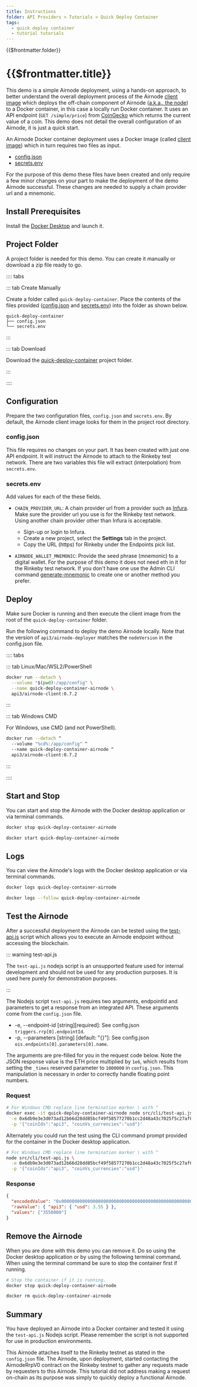 ```yaml
---
title: Instructions
folder: API Providers > Tutorials > Quick Deploy Container
tags:
  - quick deploy container
  - tutorial tutorials
---
```


<TitleSpan>{{$frontmatter.folder}}</TitleSpan>

# {{$frontmatter.title}}

<VersionWarning/>

<TocHeader />
<TOC class="table-of-contents" :include-level="[2,3]" />

This demo is a simple Airnode deployment, using a hands-on approach, to better
understand the overall deployment process of the Airnode
[client image](../../../grp-providers/docker/deployer-image.md) which deploys
the off-chain component of Airnode ([a.k.a., the node](../../../)) to a Docker
container, in this case a locally run Docker container. It uses an API endpoint
(`GET /simple/price`) from
[CoinGecko](https://www.coingecko.com/en/api/documentation) which returns the
current value of a coin. This demo does not detail the overall configuration of
an Airnode, it is just a quick start.

An Airnode Docker container deployment uses a Docker image (called
[client image](../../../grp-providers/docker/deployer-image.md)) which in turn
requires two files as input.

- [config.json](./config-json.md)
- [secrets.env](./secrets-env.md)

For the purpose of this demo these files have been created and only require a
few minor changes on your part to make the deployment of the demo Airnode
successful. These changes are needed to supply a chain provider url and a
mnemonic.

## Install Prerequisites

Install the [Docker Desktop](https://docs.docker.com/get-docker/) and launch it.

## Project Folder

A project folder is needed for this demo. You can create it manually or download
a zip file ready to go.

:::: tabs

::: tab Create Manually

Create a folder called `quick-deploy-container`. Place the contents of the files
provided ([config.json](./config-json.md) and [secrets.env](./secrets-env.md))
into the folder as shown below.

```
quick-deploy-container
├── config.json
└── secrets.env
```

:::

::: tab Download

Download the <a href="/zip-files/quick-deploy-container-v0.8.zip" download>
quick-deploy-container</a> project folder.

:::

::::

## Configuration

Prepare the two configuration files, `config.json` and `secrets.env`. By
default, the Airnode client image looks for them in the project root directory.

### config.json

This file requires no changes on your part. It has been created with just one
API endpoint. It will instruct the Airnode to attach to the Rinkeby test
network. There are two variables this file will extract (interpolation) from
`secrets.env`.

### secrets.env

Add values for each of the these fields.

- `CHAIN_PROVIDER_URL`: A chain provider url from a provider such as
  [Infura](https://infura.io/). Make sure the provider url you use is for the
  Rinkeby test network. Using another chain provider other than Infura is
  acceptable.

  - Sign-up or login to Infura.
  - Create a new project, select the **Settings** tab in the project.
  - Copy the URL (https) for Rinkeby under the Endpoints pick list.

- `AIRNODE_WALLET_MNEMONIC`: Provide the seed phrase (mnemonic) to a digital
  wallet. For the purpose of this demo it does not need eth in it for the
  Rinkeby test network. If you don't have one use the Admin CLI command
  [generate-mnemonic](../../../reference/packages/admin-cli.md#generate-mnemonic)
  to create one or another method you prefer.

## Deploy

Make sure Docker is running and then execute the client image from the root of
the `quick-deploy-container` folder.

Run the following command to deploy the demo Airnode locally. Note that the
version of `api3/airnode-deployer` matches the `nodeVersion` in the config.json
file.

:::: tabs

::: tab Linux/Mac/WSL2/PowerShell

```sh
docker run --detach \
  --volume "$(pwd):/app/config" \
  --name quick-deploy-container-airnode \
  api3/airnode-client:0.7.2
```

:::

::: tab Windows CMD

For Windows, use CMD (and not PowerShell).

```sh
docker run --detach ^
  --volume "%cd%:/app/config" ^
  --name quick-deploy-container-airnode ^
  api3/airnode-client:0.7.2
```

:::

::::

## Start and Stop

You can start and stop the Airnode with the Docker desktop application or via
terminal commands.

```sh
docker stop quick-deploy-container-airnode

docker start quick-deploy-container-airnode
```

## Logs

You can view the Airnode's logs with the Docker desktop application or via
terminal commands.

```sh
docker logs quick-deploy-container-airnode

docker logs --follow quick-deploy-container-airnode
```

## Test the Airnode

After a successful deployment the Airnode can be tested using the
[test-api.js](https://github.com/api3dao/airnode/tree/v0.7/packages/airnode-node#testing-api)
script which allows you to execute an Airnode endpoint without accessing the
blockchain.

::: warning test-api.js

The `test-api.js` nodejs script is an unsupported feature used for internal
development and should not be used for any production purposes. It is used here
purely for demonstration purposes.

:::

The Nodejs script `test-api.js` requires two arguments, endpointId and
parameters to get a response from an integrated API. These arguments come from
the `config.json` file.

- -e, --endpoint-id [string][required]: See config.json
  `triggers.rrp[0].endpointId`.
- -p, --parameters [string] [default: "{}"]: See config.json
  `ois.endpoints[0].parameters[0].name`.

The arguments are pre-filled for you in the request code below. Note the JSON
response value is the ETH price multiplied by `1e6`, which results from setting
the `_times` reserved parameter to `1000000` in `config.json`. This manipulation
is necessary in order to correctly handle floating point numbers.

### Request

```sh
# For Windows CMD replace line termination marker \ with ^
docker exec -it quick-deploy-container-airnode node src/cli/test-api.js \
  -e 0x6db9e3e3d073ad12b66d28dd85bcf49f58577270b1cc2d48a43c7025f5c27af6 \
  -p '{"coinIds":"api3", "coinVs_currencies":"usd"}'
```

Alternately you could run the test using the CLI command prompt provided for the
container in the Docker desktop application.

```sh
# For Windows CMD replace line termination marker \ with ^
node src/cli/test-api.js \
  -e 0x6db9e3e3d073ad12b66d28dd85bcf49f58577270b1cc2d48a43c7025f5c27af6 \
  -p '{"coinIds":"api3", "coinVs_currencies":"usd"}'
```

### Response

```json
{
  "encodedValue": "0x0000000000000000000000000000000000000000000000000000000000362b30",
  "rawValue": { "api3": { "usd": 3.55 } },
  "values": ["3550000"]
}
```

<airnode-tutorials-TutorialResponse/>

## Remove the Airnode

When you are done with this demo you can remove it. Do so using the Docker
desktop application or by using the following terminal command. When using the
terminal command be sure to stop the container first if running.

```sh
# Stop the container if it is running.
docker stop quick-deploy-container-airnode

docker rm quick-deploy-container-airnode
```

## Summary

You have deployed an Airnode into a Docker container and tested it using the
`test-api.js` Nodejs script. Please remember the script is not supported for use
in production environments.

This Airnode attaches itself to the Rinkeby testnet as stated in the
`config.json` file. The Airnode, upon deployment, started contacting the
AirnodeRrpV0 contract on the Rinkeby testnet to gather any requests made by
requesters to this Airnode. This tutorial did not address making a request
on-chain as its purpose was simply to quickly deploy a functional Airnode.
